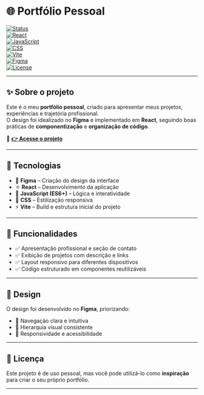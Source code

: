 # 🌐 Portfólio Pessoal  

[![Status](https://img.shields.io/badge/status-online-brightgreen)]()  
[![React](https://img.shields.io/badge/React-18-61DAFB?logo=react&logoColor=white)]()  
[![JavaScript](https://img.shields.io/badge/JavaScript-ES6+-F7DF1E?logo=javascript&logoColor=black)]()  
[![CSS](https://img.shields.io/badge/CSS-Responsive-1572B6?logo=css3&logoColor=white)]()  
[![Vite](https://img.shields.io/badge/Vite-Build-646CFF?logo=vite&logoColor=white)]()  
[![Figma](https://img.shields.io/badge/Figma-Design-F24E1E?logo=figma&logoColor=white)]()  
[![License](https://img.shields.io/badge/license-MIT-blue)]()  

---

## ✨ Sobre o projeto  

Este é o meu **portfólio pessoal**, criado para apresentar meus projetos, experiências e trajetória profissional.  
O design foi idealizado no **Figma** e implementado em **React**, seguindo boas práticas de **componentização** e **organização de código**.  

🔗 **[👉 Acesse o projeto]()**  

---

## 🚀 Tecnologias  

- 🎨 **Figma** – Criação do design da interface  
- ⚛️ **React** – Desenvolvimento da aplicação  
- 📜 **JavaScript (ES6+)** – Lógica e interatividade  
- 💅 **CSS** – Estilização responsiva  
- ⚡ **Vite** – Build e estrutura inicial do projeto  

---

## 📌 Funcionalidades  

- ✅ Apresentação profissional e seção de contato  
- ✅ Exibição de projetos com descrição e links  
- ✅ Layout responsivo para diferentes dispositivos  
- ✅ Código estruturado em componentes reutilizáveis  

---

## 🎨 Design  

O design foi desenvolvido no **Figma**, priorizando:  
- 🔹 Navegação clara e intuitiva  
- 🔹 Hierarquia visual consistente  
- 🔹 Responsividade e acessibilidade  

---

## 📄 Licença  

Este projeto é de uso pessoal, mas você pode utilizá-lo como **inspiração** para criar o seu próprio portfólio.  

---
